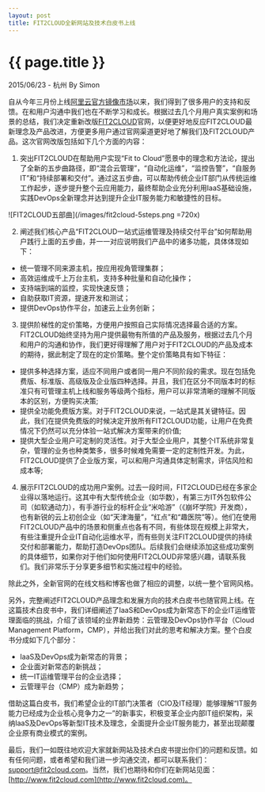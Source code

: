 ```yaml
---
layout: post
title: FIT2CLOUD全新网站及技术白皮书上线
---
```


{{ page.title }}
================

<p class="meta">2015/06/23 - 杭州 By Simon</p>

自从今年三月份上线[阿里云官方镜像市场](http://blog.fit2cloud.com/2015/03/11/aliyun-enterprise-released.html)以来，我们得到了很多用户的支持和反馈。在和用户沟通中我们也在不断学习和成长。根据过去几个月用户真实案例和场景的总结，我们决定重新改版[FIT2CLOUD](http://www.fit2cloud.com)官网，以便更好地反应FIT2CLOUD最新理念及产品改进，方便更多用户通过官网渠道更好地了解我们及FIT2CLOUD产品。这次官网改版包括如下几个方面的内容：

1) 突出FIT2CLOUD在帮助用户实现“Fit to Cloud”愿景中的理念和方法论，提出了全新的五步曲路径，即“混合云管理”，“自动化运维”，“监控告警”，“自服务IT”和“持续部署和交付”。通过这五步曲，可以帮助传统企业IT部门从传统运维工作起步，逐步提升整个云应用能力，最终帮助企业充分利用IaaS基础设施，实践DevOps全新理念并达到提升企业IT服务能力和敏捷性的目标。

![FIT2CLOUD五部曲](/images/fit2cloud-5steps.png =720x)

2) 阐述我们核心产品“FIT2CLOUD一站式运维管理及持续交付平台”如何帮助用户践行上面的五步曲，并一一对应说明我们产品中的诸多功能，具体体现如下：

- 统一管理不同来源主机，按应用视角管理集群；
- 高效运维成千上万台主机，支持多种批量和自动化操作；
- 支持端到端的监控，实现快速反馈；
- 自助获取IT资源，提速开发和测试；
- 提供DevOps协作平台，加速云上业务创新；
	
3) 提供阶梯性的定价策略，方便用户按照自己实际情况选择最合适的方案。FIT2CLOUD始终坚持为用户提供最物有所值的产品及服务，根据过去几个月和用户的沟通和协作，我们更好得理解了用户对于FIT2CLOUD的产品及成本的期待，据此制定了现在的定价策略。整个定价策略具有如下特征：

- 提供多种选择方案，适应不同用户或者同一用户不同阶段的需求。现在包括免费版、标准版、高级版及企业版四种选择。并且，我们在区分不同版本时的标准只有可管理主机上线和服务等级两个指标，用户可以非常清晰的理解不同版本的区别，方便购买决策;
- 提供全功能免费版方案。对于FIT2CLOUD来说，一站式是其关键特征。因此，我们在提供免费版的时候决定开放所有FIT2CLOUD功能，让用户在免费情况下仍然可以充分体验一站式解决方案带来的价值;
- 提供大型企业用户可定制的灵活性。对于大型企业用户，其整个IT系统非常复杂，管理的业务也种类繁多，很多时候难免需要一定的定制性开发。为此，FIT2CLOUD提供了企业版方案，可以和用户沟通具体定制需求，评估风险和成本等;

4) 展示FIT2CLOUD的成功用户案例。过去一段时间，FIT2CLOUD已经在多家企业得以落地运行。这其中有大型传统企业（如华数），有第三方IT外包软件公司（如软通动力），有手游行业的标杆企业“米哈游”（《崩坏学院》开发商），也有新锐的云上初创企业（如“天津海量”，“红点”和“趣医院”等）。他们在使用FIT2CLOUD产品中的场景和侧重点也各有不同，有些体现在规模上非常大，有些注重提升企业IT自动化运维水平，而有些则关注FIT2CLOUD提供的持续交付和部署能力，帮助打造DevOps团队。后续我们会继续添加这些成功案例的具体细节，如果你对于他们如何使用FIT2CLOUD非常感兴趣，请联系我们。我们非常乐于分享更多细节和实施过程中的经验。

除此之外，全新官网的在线文档和博客也做了相应的调整，以统一整个官网风格。

另外，完整阐述FIT2CLOUD产品理念和发展方向的技术白皮书也随官网上线。在这篇技术白皮书中，我们详细阐述了IaaS和DevOps成为新常态下的企业IT运维管理面临的挑战，介绍了该领域的业界新趋势：云管理及DevOps协作平台（Cloud Management Platform，CMP），并给出我们对此的思考和解决方案。整个白皮书分成如下几个部分：

- IaaS及DevOps成为新常态的背景；
- 企业面对新常态的新挑战；
- 统一IT运维管理平台的企业选择；
- 云管理平台（CMP）成为新趋势；

借助这篇白皮书，我们希望企业的IT部门决策者（CIO及IT经理）能够理解“IT服务能力已经成为企业核心竞争力之一”的新事实，积极变革企业内部IT组织架构，采纳IaaS及DevOps等新型IT技术及理念，全面提升企业IT服务能力，甚至出现颠覆企业原有商业模式的案例。

最后，我们一如既往地欢迎大家就新网站及技术白皮书提出你们的问题和反馈。如有任何问题，或者希望和我们进一步沟通交流，都可以联系我们：support@fit2cloud.com。当然，我们也期待和你们在新网站见面：[http://www.fit2cloud.com](http://www.fit2cloud.com)。

